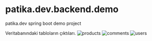 # patika.dev.backend.demo
patika.dev spring boot demo project

Veritabanındaki tabloların çıktıları.
![products](https://user-images.githubusercontent.com/31712060/187036467-13478a96-cd51-4908-9331-ae57f970268e.png)
![comments](https://user-images.githubusercontent.com/31712060/187036469-68edf0a2-eb8a-413f-b456-763da2da07b5.png)
![users](https://user-images.githubusercontent.com/31712060/187036470-ddb0d44f-987d-42ab-8c6b-c53773031ecc.png)
